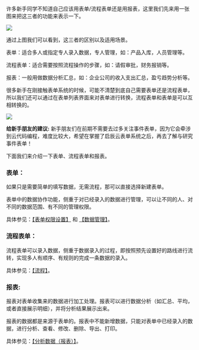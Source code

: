许多新手同学不知道自己应该用表单/流程表单还是用报表，这里我们先来用一张图来把这三者的功能来表示一下。

![](../img/3-5i1.png)

通过上图我们可以看到，这三者的区别以及适用场景。

表单：适合多人或指定专人录入数据，专人管理，如：产品入库，人员管理等。

流程表单：适合需要按照流程操作的步骤，如：请假审批，财务报销等。

报表：一般用做数据分析汇总，如：企业公司的收入支出汇总，盈亏趋势分析等。

很多新手在刚接触表单系统的时候，可能不清楚到底自己需要表单还是流程表单，所以我们还可以通过在表单列表界面来对表单进行转换，流程表单和表单是可以互相转换的。

![](../img/3-5i2.png)

**给新手朋友的建议:**
新手朋友们在前期不需要去过多关注事件表单，因为它会牵涉到云代码编程，难度比较大，希望在掌握了启辰云表单系统之后，再去了解与研究事件表单！




下面我们来介绍一下表单、流程表单和报表。

### 表单：
如果只是需要简单的填写数据，无需流程，那可以直接选择新建表单。

表单中的数据协作功能，侧重于对已经录入的数据进行管理，可以让不同的人、对不同的数据范围、有不同的管理权限。

具体参见：[【表单权限设置】](表单权限设置.md)  和 [【数据管理】](数据管理管理员.md)。

### 流程表单：
流程表单可以录入数据，侧重于数据录入的过程，即按照预先设置好的路线进行流转，实现多人有顺序、有规则的完成一条数据的录入。

具体参见：[【流程】](流程.md)。

### 报表:
报表对表单收集来的数据进行加工处理。报表可以进行数据分析（如汇总、平均，或者直接展示明细），并将分析结果展示出来。

报表的数据都是来源于表单的。报表中不能新增数据，只能对表单中已经录入的数据，进行分析、查看、修改、删除、导出、打印。

具体参见：[【分析数据（报表）】](分析数据报表.md)。


